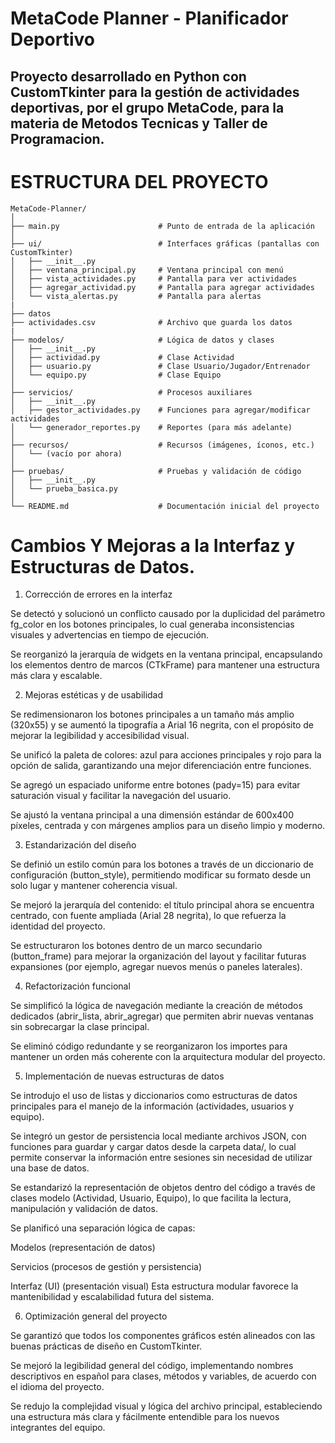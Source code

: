 # MetaCode Planner - Planificador Deportivo

Proyecto desarrollado en **Python** con **CustomTkinter** para la gestión de actividades deportivas, por el grupo MetaCode, para la materia de Metodos Tecnicas y  Taller de Programacion.
---
# ESTRUCTURA DEL PROYECTO

```
MetaCode-Planner/
│
├── main.py                      # Punto de entrada de la aplicación
│
├── ui/                          # Interfaces gráficas (pantallas con CustomTkinter)
│   ├── __init__.py
│   ├── ventana_principal.py     # Ventana principal con menú
│   ├── vista_actividades.py     # Pantalla para ver actividades
│   ├── agregar_actividad.py     # Pantalla para agregar actividades
│   └── vista_alertas.py         # Pantalla para alertas
|
├── datos
├── actividades.csv              # Archivo que guarda los datos
|
├── modelos/                     # Lógica de datos y clases
│   ├── __init__.py
│   ├── actividad.py             # Clase Actividad
│   ├── usuario.py               # Clase Usuario/Jugador/Entrenador
│   └── equipo.py                # Clase Equipo
│
├── servicios/                   # Procesos auxiliares
│   ├── __init__.py
│   ├── gestor_actividades.py    # Funciones para agregar/modificar actividades
│   └── generador_reportes.py    # Reportes (para más adelante)
│
├── recursos/                    # Recursos (imágenes, íconos, etc.)
│   └── (vacío por ahora)
│
├── pruebas/                     # Pruebas y validación de código
│   ├── __init__.py
│   └── prueba_basica.py
│
└── README.md                    # Documentación inicial del proyecto
```
# Cambios Y Mejoras a la Interfaz y Estructuras de Datos.

1. Corrección de errores en la interfaz

Se detectó y solucionó un conflicto causado por la duplicidad del parámetro fg_color en los botones principales, lo cual generaba inconsistencias visuales y advertencias en tiempo de ejecución.

Se reorganizó la jerarquía de widgets en la ventana principal, encapsulando los elementos dentro de marcos (CTkFrame) para mantener una estructura más clara y escalable.

2. Mejoras estéticas y de usabilidad

Se redimensionaron los botones principales a un tamaño más amplio (320x55) y se aumentó la tipografía a Arial 16 negrita, con el propósito de mejorar la legibilidad y accesibilidad visual.

Se unificó la paleta de colores: azul para acciones principales y rojo para la opción de salida, garantizando una mejor diferenciación entre funciones.

Se agregó un espaciado uniforme entre botones (pady=15) para evitar saturación visual y facilitar la navegación del usuario.

Se ajustó la ventana principal a una dimensión estándar de 600x400 píxeles, centrada y con márgenes amplios para un diseño limpio y moderno.

3. Estandarización del diseño

Se definió un estilo común para los botones a través de un diccionario de configuración (button_style), permitiendo modificar su formato desde un solo lugar y mantener coherencia visual.

Se mejoró la jerarquía del contenido: el título principal ahora se encuentra centrado, con fuente ampliada (Arial 28 negrita), lo que refuerza la identidad del proyecto.

Se estructuraron los botones dentro de un marco secundario (button_frame) para mejorar la organización del layout y facilitar futuras expansiones (por ejemplo, agregar nuevos menús o paneles laterales).

4. Refactorización funcional

Se simplificó la lógica de navegación mediante la creación de métodos dedicados (abrir_lista, abrir_agregar) que permiten abrir nuevas ventanas sin sobrecargar la clase principal.

Se eliminó código redundante y se reorganizaron los importes para mantener un orden más coherente con la arquitectura modular del proyecto.

5. Implementación de nuevas estructuras de datos

Se introdujo el uso de listas y diccionarios como estructuras de datos principales para el manejo de la información (actividades, usuarios y equipo).

Se integró un gestor de persistencia local mediante archivos JSON, con funciones para guardar y cargar datos desde la carpeta data/, lo cual permite conservar la información entre sesiones sin necesidad de utilizar una base de datos.

Se estandarizó la representación de objetos dentro del código a través de clases modelo (Actividad, Usuario, Equipo), lo que facilita la lectura, manipulación y validación de datos.

Se planificó una separación lógica de capas:

Modelos (representación de datos)

Servicios (procesos de gestión y persistencia)

Interfaz (UI) (presentación visual)
Esta estructura modular favorece la mantenibilidad y escalabilidad futura del sistema.

6. Optimización general del proyecto

Se garantizó que todos los componentes gráficos estén alineados con las buenas prácticas de diseño en CustomTkinter.

Se mejoró la legibilidad general del código, implementando nombres descriptivos en español para clases, métodos y variables, de acuerdo con el idioma del proyecto.

Se redujo la complejidad visual y lógica del archivo principal, estableciendo una estructura más clara y fácilmente entendible para los nuevos integrantes del equipo.
